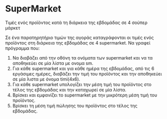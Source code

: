 ﻿# SuperMarket
Τιμές ενός προϊόντος κατά τη διάρκεια της εβδομάδας σε 4 σούπερ μάρκετ

Σε ένα παρατηρητήριο τιμών της αγοράς καταγράφονται οι τιμές ενός προϊόντος στη διάρκεια της εβδομάδας σε 4 supermarket. Να γραφεί πρόγραμμα που:

1. Να διαβάζει από την οθόνη τα ονόματα των supermarket και να τα αποθηκεύει σε μία λίστα με ονομα sm.
2. Για κάθε supermarket και για κάθε ημέρα της εβδομάδας, από τις 6 εργάσιμες ημέρες, διαβάζει την τιμή του προϊόντος και την αποθηκεύει σε μία λιστα με όνομα timi(4x6).
3. Για κάθε supermarket υπολογίζει την μέση τιμή του προϊόντος στο τέλος της εβδομάδας και την καταχωρεί σε μία λίστα.
4. Βρίσκει και εμφανίζει το supermarket με την μικρότερη μέση τιμή του προϊόντος.
5. Βρίσκει τη μέση τιμή πώλησης του προϊόντος στο τέλος της εβδομάδας.